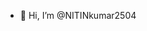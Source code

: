 - 👋 Hi, I’m @NITINkumar2504


<!---
NITINkumar2504/NITINkumar2504 is a ✨ special ✨ repository because its `README.md` (this file) appears on your GitHub profile.
You can click the Preview link to take a look at your changes.
--->
